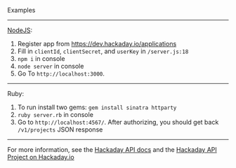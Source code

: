 Examples

----------

[NodeJS](https://nodejs.org/):

1. Register app from https://dev.hackaday.io/applications
2.	Fill in `clientId`, `clientSecret`, and `userKey` in `/server.js:18`
3.	`npm i` in console
4.	`node server`  in console
5.	Go To `http://localhost:3000`.

----------

Ruby:

1. To run install two gems: `gem install sinatra httparty`
2. `ruby server.rb` in console
3. Go to `http://localhost:4567/`.  After authorizing, you should get back `/v1/projects` JSON response


----------

For more information, see the [Hackaday API docs](https://dev.hackaday.io/) and the [Hackaday API Project on Hackaday.io](https://hackaday.io/project/5602-hackaday-api)
